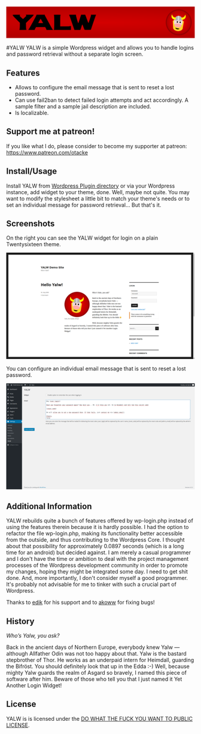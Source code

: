 ![banner](https://github.com/otacke/yalw/blob/master/assets/yalw_banner_1920.png "banner")

#YALW
YALW is a simple Wordpress widget and allows you to handle logins and password retrieval without a separate login screen.

## Features
* Allows to configure the email message that is sent to reset a lost password.
* Can use fail2ban to detect failed login attempts and act accordingly. A sample filter and a sample jail description are included.
* Is localizable.

## Support me at patreon!
If you like what I do, please consider to become my supporter at patreon: https://www.patreon.com/otacke

## Install/Usage
Install YALW from [Wordpress Plugin directory](https://wordpress.org/plugins/yalw/) or via your Wordpress instance, add widget to your theme, done. Well, maybe not quite. You may want to modify the stylesheet a little bit to match your theme's needs or to set an individual message for password retrieval... But that's it.

## Screenshots
On the right you can see the YALW widget for login on a plain Twentysixteen theme.

![login widget](https://github.com/otacke/yalw/blob/master/assets/screenshot-1.png "login widget")

You can configure an individual email message that is sent to reset a lost password.

![settings](https://github.com/otacke/yalw/blob/master/assets/screenshot-2.png "settings")

## Additional Information
YALW rebuilds quite a bunch of features offered by wp-login.php instead of using the features therein because it is hardly possible. I had the option to refactor the file wp-login.php, making its functionality better accessible from the outside, and thus contributing to the Wordpress Core. I thought about that possibility for approximately 0.0897 seconds (which is a long time for an android) but decided against. I am merely a casual programmer and I don't have the time or ambition to deal with the project management processes of the Wordpress development community in order to promote my changes, hoping they might be integrated some day. I need to get shit done. And, more importantly, I don't consider myself a good programmer. It's probably not advisable for me to tinker with such a crucial part of Wordpress.

Thanks to [edik](https://profiles.wordpress.org/plocha/ "edik") for his support and to [akoww](https://github.com/akoww) for fixing bugs!

## History
_Who’s Yalw, you ask?_

Back in the ancient days of Northern Europe, everybody knew Yalw — although Allfather Odin was not too happy about that. Yalw is the bastard stepbrother of Thor. He works as an underpaid intern for Heimdall, guarding the Bifröst. You should definitely look that up in the Edda :-)
Well, because mighty Yalw guards the realm of Asgard so bravely, I named this piece of software after him. Beware of those who tell you that I just named it Yet Another Login Widget!

## License
YALW is is licensed under the [DO WHAT THE FUCK YOU WANT TO PUBLIC LICENSE](http://www.wtfpl.net).
